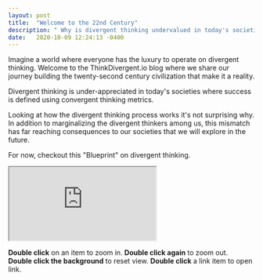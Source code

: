 ```yaml
---
layout: post
title:  "Welcome to the 22nd Century"
description: " Why is divergent thinking undervalued in today's societies? Imagine a world where everyone has the luxury to operate on divergent thinking."
date:   2020-10-09 12:24:13 -0400
---
```

Imagine a world where everyone has the luxury to operate on divergent thinking. Welcome to the ThinkDivergent.io blog where we share our journey building the twenty-second century civilization that make it a reality.

Divergent thinking is under-appreciated in today's societies where success is defined using convergent thinking metrics. 

Looking at how the divergent thinking process works it's not surprising why. In addition to marginalizing the divergent thinkers among us, this mismatch has far reaching consequences to our societies that we will explore in the future. 

For now, checkout this "Blueprint" on divergent thinking.

<div class="bp-container">
    <iframe src="https://thinkdivergent.io/embed/blueprint/57a96e4a3a5d4940b23803c03cb38706"></iframe>
</div>

**Double click** on an item to zoom in. **Double click again** to zoom out.  
**Double click the background** to reset view. **Double click** a link item to open link.


